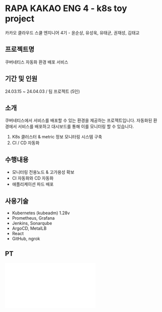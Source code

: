 # RAPA KAKAO ENG 4 - k8s toy project
카카오 클라우드 스쿨 엔지니어 4기 - 윤순상, 유성욱, 유태균, 권재성, 김태교

## 프로젝트명
쿠버네티스 자동화 환경 배포 서비스

## 기간 및 인원
24.03.15 ~ 24.04.03 / 팀 프로젝트 (5인)

## 소개
쿠버네티스에서 서비스를 배포할 수 있는 환경을 제공하는 프로젝트입니다. 자동화된 환경에서 서비스를 배포하고 대시보드를 통해 이를 모니터링 할 수 있습니다. 
1. K8s 클러스터 & metric 정보 모니터링 시스템 구축
2. CI / CD 자동화

## 수행내용
- 모니터링 전용노드 & 고가용성 확보
- CI 자동화와 CD 자동화
- 애플리케이션 파드 배포

## 사용기술
- Kubernetes (kubeadm) 1.28v
- Prometheus, Grafana
- Jenkins, Sonarqube
- ArgoCD, MetalLB
- React
- GitHub, ngrok

## PT
[![Presentation file](presentation-file/CamuCamu.pdf)](presentation-file/CamuCamu.pdf)